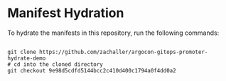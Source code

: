 
# Manifest Hydration

To hydrate the manifests in this repository, run the following commands:

```shell

git clone https://github.com/zachaller/argocon-gitops-promoter-hydrate-demo
# cd into the cloned directory
git checkout 9e98d5cdfd5144bcc2c410d400c1794a0f4dd0a2
```